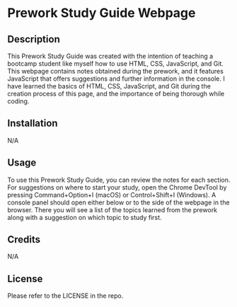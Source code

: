 # Prework Study Guide Webpage

## Description

This Prework Study Guide was created with the intention of teaching a bootcamp student like myself how to use HTML, CSS, JavaScript, and Git. 
This webpage contains notes obtained during the prework, and it features JavaScript that offers suggestions and further information in the console.
I have learned the basics of HTML, CSS, JavaScript, and Git during the creation process of this page, and the importance of being thorough while coding. 

## Installation

N/A

## Usage

To use this Prework Study Guide, you can review the notes for each section. For suggestions on where to start your study, open the Chrome DevTool by pressing Command+Option+I (macOS) or Control+Shift+I (Windows). A console panel should open either below or to the side of the webpage in the browser. There you will see a list of the topics learned from the prework along with a suggestion on which topic to study first.

## Credits

N/A

## License

Please refer to the LICENSE in the repo.
